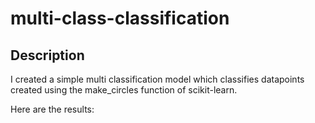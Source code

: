 # multi-class-classification

## Description
I created a simple multi classification model which classifies datapoints created using the make_circles function of scikit-learn.

Here are the results:
